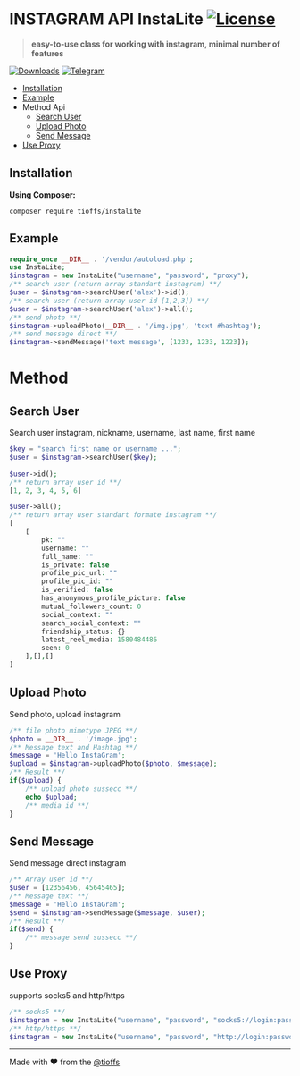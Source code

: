 # INSTAGRAM API InstaLite [![License][packagist-license]][license-url]
> **easy-to-use class for working with instagram, minimal number of features**

[![Downloads][packagist-downloads]][packagist-url]
[![Telegram][Telegram-image]][Telegram-url]

- [Installation](#Installation)
- [Example](#Example)
- Method Api
    - [Search User](#Search-User)
    - [Upload Photo](#Upload-Photo)
    - [Send Message](#Send-Message)
- [Use Proxy](#Use-Proxy)

## Installation
**Using Composer:**
```
composer require tioffs/instalite
```
## Example
```php
require_once __DIR__ . '/vendor/autoload.php';
use InstaLite;
$instagram = new InstaLite("username", "password", "proxy");
/** search user (return array standart instagram) **/
$user = $instagram->searchUser('alex')->id();
/** search user (return array user id [1,2,3]) **/
$user = $instagram->searchUser('alex')->all();
/** send photo **/
$instagram->uploadPhoto(__DIR__ . '/img.jpg', 'text #hashtag');
/** send message direct **/
$instagram->sendMessage('text message', [1233, 1233, 1223]);
```
# Method
## Search User
Search user instagram, nickname, username, last name, first name
```php
$key = "search first name or username ...";
$user = $instagram->searchUser($key);
 
$user->id();
/** return array user id **/
[1, 2, 3, 4, 5, 6]

$user->all();
/** return array user standart formate instagram **/
[
    [
        pk: ""
        username: ""
        full_name: ""
        is_private: false
        profile_pic_url: ""
        profile_pic_id: ""
        is_verified: false
        has_anonymous_profile_picture: false
        mutual_followers_count: 0
        social_context: ""
        search_social_context: ""
        friendship_status: {}
        latest_reel_media: 1580484486
        seen: 0
    ],[],[]
]

```
## Upload Photo
Send photo, upload instagram
```php
/** file photo mimetype JPEG **/
$photo = __DIR__ . '/image.jpg';
/** Message text and Hashtag **/
$message = 'Hello InstaGram';
$upload = $instagram->uploadPhoto($photo, $message);
/** Result **/
if($upload) {
    /** upload photo sussecc **/
    echo $upload;
    /** media id **/
}
```
## Send Message
Send message direct instagram
```php
/** Array user id **/
$user = [12356456, 45645465];
/** Message text **/
$message = 'Hello InstaGram';
$send = $instagram->sendMessage($message, $user);
/** Result **/
if($send) {
    /** message send sussecc **/
}
```
## Use Proxy
supports socks5 and http/https
```php
/** socks5 **/
$instagram = new InstaLite("username", "password", "socks5://login:password@ip:port");
/** http/https **/
$instagram = new InstaLite("username", "password", "http://login:password@ip:port");
```

----

Made with &#9829; from the [@tioffs][tioffs-url]

[tioffs-url]: https://timlab.ru/
[license-url]: https://github.com/tioffs/instalite/blob/master/LICENSE

[telegram-url]: https://t.me/joinchat/C9JmzQ-fc3SKXI0D-9h-uw
[telegram-image]: https://img.shields.io/badge/Telegram-Join%20Chat-blue.svg?style=flat

[packagist-url]: https://packagist.org/packages/tioffs/instalite
[packagist-license]: https://img.shields.io/github/license/tioffs/instalite
[packagist-downloads]: https://img.shields.io/packagist/dt/tioffs/instalite